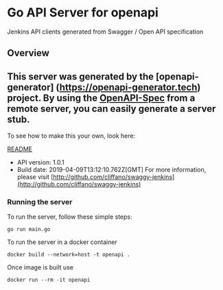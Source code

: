 # Go API Server for openapi

Jenkins API clients generated from Swagger / Open API specification

## Overview
This server was generated by the [openapi-generator]
(https://openapi-generator.tech) project.
By using the [OpenAPI-Spec](https://github.com/OAI/OpenAPI-Specification) from a remote server, you can easily generate a server stub.  
-

To see how to make this your own, look here:

[README]((https://openapi-generator.tech))

- API version: 1.0.1
- Build date: 2019-04-09T13:12:10.762Z[GMT]
For more information, please visit [http://github.com/cliffano/swaggy-jenkins](http://github.com/cliffano/swaggy-jenkins)


### Running the server
To run the server, follow these simple steps:

```
go run main.go
```

To run the server in a docker container
```
docker build --network=host -t openapi .
```

Once image is built use
```
docker run --rm -it openapi 
```


